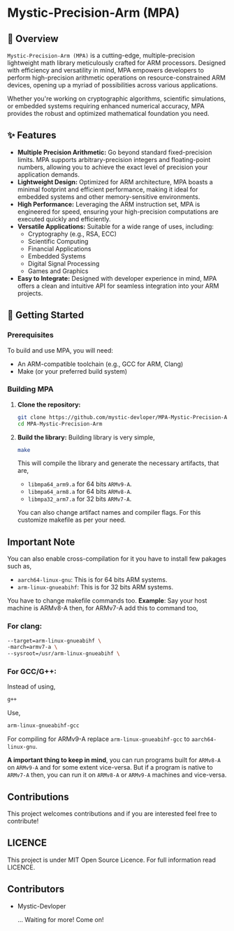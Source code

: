 # Mystic-Precision-Arm (MPA)

## 🌟 Overview

`Mystic-Precision-Arm (MPA)` is a cutting-edge, multiple-precision lightweight math library meticulously crafted for ARM processors. Designed with efficiency and versatility in mind, MPA empowers developers to perform high-precision arithmetic operations on resource-constrained ARM devices, opening up a myriad of possibilities across various applications.

Whether you're working on cryptographic algorithms, scientific simulations, or embedded systems requiring enhanced numerical accuracy, MPA provides the robust and optimized mathematical foundation you need.

## ✨ Features

* **Multiple Precision Arithmetic:** Go beyond standard fixed-precision limits. MPA supports arbitrary-precision integers and floating-point numbers, allowing you to achieve the exact level of precision your application demands.
* **Lightweight Design:** Optimized for ARM architecture, MPA boasts a minimal footprint and efficient performance, making it ideal for embedded systems and other memory-sensitive environments.
* **High Performance:** Leveraging the ARM instruction set, MPA is engineered for speed, ensuring your high-precision computations are executed quickly and efficiently.
* **Versatile Applications:** Suitable for a wide range of uses, including:
    * Cryptography (e.g., RSA, ECC)
    * Scientific Computing
    * Financial Applications
    * Embedded Systems
    * Digital Signal Processing
    * Games and Graphics
* **Easy to Integrate:** Designed with developer experience in mind, MPA offers a clean and intuitive API for seamless integration into your ARM projects.

## 🚀 Getting Started

### Prerequisites

To build and use MPA, you will need:

* An ARM-compatible toolchain (e.g., GCC for ARM, Clang)
* Make (or your preferred build system)

### Building MPA

1.  **Clone the repository:**
    ```bash
    git clone https://github.com/mystic-devloper/MPA-Mystic-Precision-Arm.git
    cd MPA-Mystic-Precision-Arm
    ```
2.  **Build the library:**
    Building library is very simple,
    ```bash
    make
    ```
    This will compile the library and generate the necessary artifacts, that are,
    * `libmpa64_arm9.a` for 64 bits `ARMv9-A`.
    * `libmpa64_arm8.a` for 64 bits `ARMv8-A`.
    * `libmpa32_arm7.a` for 32 bits `ARMv7-A`.

    You can also change artifact names and compiler flags. For this customize makefile as per your need.

## Important Note
You can also enable cross-compilation for it you have to install few pakages such as,
  
  * `aarch64-linux-gnu`: This is for 64 bits ARM systems.
  * `arm-linux-gnueabihf`: This is for 32 bits ARM systems.

You have to change makefile commands too.
**Example**: Say your host machine is ARMv8-A then, for ARMv7-A add this to command too,
  ### For clang: 
  ```bash
  --target=arm-linux-gnueabihf \
  -march=armv7-a \
  --sysroot=/usr/arm-linux-gnueabihf \
  ```
  
  ### For GCC/G++:
  Instead of using,
  ```bash
  g++
  ```
  Use,
  ```bash
  arm-linux-gnueabihf-gcc
  ```
  
  For compiling for ARMv9-A replace `arm-linux-gnueabihf-gcc` to `aarch64-linux-gnu`.

**A important thing to keep in mind**, you can run programs built for `ARMv8-A` on `ARMv9-A` and for some extent vice-versa. But if a program is native to `ARMv7-A` then, you can run it on `ARMv8-A` or `ARMv9-A` machines and vice-versa.

## Contributions
This project welcomes contributions and if you are interested feel free to contribute!

## LICENCE
This project is under MIT Open Source Licence. For full information read LICENCE.

## Contributors
* Mystic-Devloper

  ... Waiting for more! Come on!
